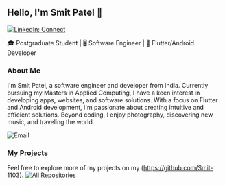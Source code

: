 ## Hello, I'm Smit Patel 👋

[![LinkedIn: Connect](https://img.shields.io/badge/LinkedIn-Connect-blue)][1]

[1]: https://www.linkedin.com/in/smit-patel-34848a210/

🎓 Postgraduate Student | 🖥️ Software Engineer | 📱 Flutter/Android Developer

### About Me

I'm Smit Patel, a software engineer and developer from India. Currently pursuing my Masters in Applied Computing, I have a keen interest in developing apps, websites, and software solutions. With a focus on Flutter and Android development, I'm passionate about creating intuitive and efficient solutions. Beyond coding, I enjoy photography, discovering new music, and traveling the world.

![Email](https://img.shields.io/badge/Email-smitpatel7032%40gmail.com-red)


### My Projects

Feel free to explore more of my projects on my (https://github.com/Smit-1103).
[![All Repositories](https://img.shields.io/badge/All%20Repositories-View%20All-brightgreen)](https://github.com/Smit-1103?tab=repositories)

